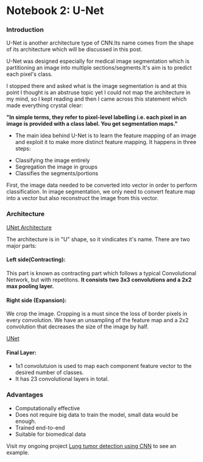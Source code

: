 # Notebook 2: U-Net

### Introduction

U-Net is another architecture type of CNN.Its name comes from the shape of its architecture which will be discussed in this post.

U-Net was designed especially for medical image segmentation which is partitioning an image into multiple sections/segments.It's aim is to predict each pixel's class.

I stopped there and asked what is the image segmentation is and at this point I thought is an abstruse topic yet I could not map the architecture in my mind, so I kept reading and then I came across this statement which made everything crystal clear:

**"In simple terms, they refer to pixel-level labelling i.e. each pixel in an image is provided with a class label. You get segmentation maps."**

* The main idea behind U-Net is to learn the feature mapping of an image and exploit it to make more distinct feature mapping. It happens in three steps:
- Classifying the image entirely
- Segregation the image in groups
- Classifies the segments/portions

First, the image data needed to be converted into vector in order to perform classification. In image segmentation, we only need to convert feature map into a vector but also reconstruct the image from this vector.

### Architecture

[UNet Architecture](https://miro.medium.com/max/3110/1*lvXoKMHoPJMKpKK7keZMEA.png)

The architecture is in "U" shape, so it vindicates it's name.
There are two major parts:

#### Left side(Contracting): 
This part is known as contracting part which follows a typical Convolutional Network, but with repetitons.
**It consists two 3x3 convolutions and a 2x2 max pooling layer.**

#### Right side (Expansion):
We crop the image. Cropping is a must since the loss of border pixels in every convolution. We have an unsampling of the feature map and a 2x2 convolution that decreases the size of the image by half. 

[UNet](https://neurohive.io/wp-content/uploads/2018/11/u-net-x.png)

#### Final Layer: 
* 1x1 convolutuion is used to map each component feature vector to the desired number of classes. 
* It has 23 convolutional layers in total.

### Advantages
- Computationally effective
- Does not require big data to train the model, small data would be enough.
- Trained end-to-end
- Suitable for biomedical data

Visit my ongoing project [Lung tumor detection using CNN](https://github.com/arncelik/Lung-Cancer-Detection) to see an example.

